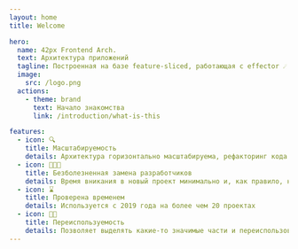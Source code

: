 ```yaml
---
layout: home
title: Welcome

hero:
  name: 42px Frontend Arch.
  text: Архитектура приложений
  tagline: Построенная на базе feature-sliced, работающая с effector ☄️
  image:
    src: /logo.png
  actions:
    - theme: brand
      text: Начало знакомства
      link: /introduction/what-is-this

features:
  - icon: 🔍
    title: Масштабируемость
    details: Архитектура горизонтально масштабируема, рефакторинг кода на любом этапе не составляет труда и не причиняет боль
  - icon: 👨🏿‍💻
    title: Безболезненная замена разработчиков
    details: Время вникания в новый проект минимально и, как правило, не превышает одного человеко-дня
  - icon: ⌛️
    title: Проверена временем
    details: Используется с 2019 года на более чем 20 проектах
  - icon: 🧑‍💻
    title: Переиспользуемость
    details: Позволяет выделять какие-то значимые части и переиспользовать их в других проектах
---
```

